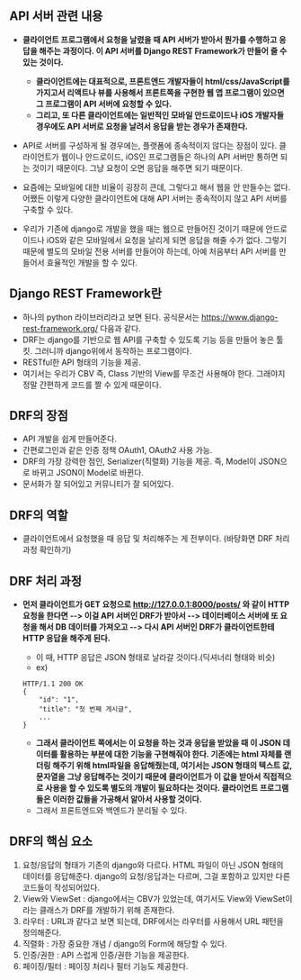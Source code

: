 ## API 서버 관련 내용
- **클라이언트 프로그램에서 요청을 날렸을 때 API 서버가 받아서 뭔가를 수행하고 응답을 해주는 과정이다. 이 API 서버를 Django REST Framework가 만들어 줄 수 있는 것이다.** 
  - **클라이언트에는 대표적으로, 프론트엔드 개발자들이 html/css/JavaScript를 가지고서 리액트나 뷰를 사용해서 프론트쪽을 구현한 웹 앱 프로그램이 있으면 그 프로그램이 API 서버에 요청할 수 있다.**
  - **그리고, 또 다른 클라이언트에는 일반적인 모바일 안드로이드나 iOS 개발자들 경우에도 API 서버로 요청을 날려서 응답을 받는 경우가 존재한다.**

- API로 서버를 구성하게 될 경우에는, 플랫폼에 종속적이지 않다는 장점이 있다. 클라이언트가 웹이나 안드로이드, iOS인 프로그램들은 하나의 API 서버만 통하면 되는 것이기 때문이다. 그냥 요청이 오면 응답을 해주면 되기 때문이다. 
- 요즘에는 모바일에 대한 비율이 굉장히 큰데, 그렇다고 해서 웹을 안 만들수는 없다. 어쨌든 이렇게 다양한 클라이언트에 대해 API 서버는 종속적이지 않고 API 서버를 구축할 수 있다.
- 우리가 기존에 django로 개발을 했을 때는 웹으로 만들어진 것이기 때문에 안드로이드나 iOS와 같은 모바일에서 요청을 날리게 되면 응답을 해줄 수가 없다. 그렇기 때문에 별도의 모바일 전용 서버를 만들어야 하는데, 아예 처음부터 API 서버를 만들어서 효율적인 개발을 할 수 있다. 



## Django REST Framework란
- 하나의 python 라이브러리라고 보면 된다. 공식문서는 https://www.django-rest-framework.org/ 다음과 같다.
- DRF는 django를 기반으로 웹 API를 구축할 수 있도록 기능 등을 만들어 놓은 툴킷. 그러니까 django위에서 동작하는 프로그램이다. 
- RESTful한 API 형태의 기능을 제공.
- 여기서는 우리가 CBV 즉, Class 기반의 View를 무조건 사용해야 한다. 그래야지 정말 간편하게 코드를 짤 수 있게 때문이다.


## DRF의 장점
- API 개발을 쉽게 만들어준다. 
- 간편로그인과 같은 인증 정책 OAuth1, OAuth2 사용 가능.
- DRF의 가장 강력한 점인, Serializer(직렬화) 기능을 제공. 즉, Model이 JSON으로 바뀌고 JSON이 Model로 바뀐다. 
- 문서화가 잘 되어있고 커뮤니티가 잘 되어있다. 


## DRF의 역할
- 클라이언트에서 요청했을 때 응답 및 처리해주는 게 전부이다. (바탕화면 DRF 처리 과정 확인하기)


## DRF 처리 과정
- **먼저 클라이언트가 GET 요청으로 http://127.0.0.1:8000/posts/ 와 같이 HTTP 요청을 한다면 --> 이걸 API 서버인 DRF가 받아서 --> 데이터베이스 서버에 또 요청을 해서 DB 데이터를 가져오고 --> 다시 API 서버인 DRF가 클라이언트한테 HTTP 응답을 해주게 된다.**
  - 이 때, HTTP 응답은 JSON 형태로 날라갈 것이다.(딕셔너리 형태와 비슷) 
  - ex) 
  
  ```terminal
  HTTP/1.1 200 OK 
  { 
      "id": "1",
      "title": "첫 번째 게시글",
      ...
  }
  ```
  
  - **그래서 클라이언트 쪽에서는 이 요청을 하는 것과 응답을 받았을 때 이 JSON 데이터를 활용하는 부분에 대한 기능을 구현해줘야 한다. 기존에는 html 자체를 랜더링 해주기 위해 html파일을 응답해줬는데, 여기서는 JSON 형태의 텍스트 값, 문자열을 그냥 응답해주는 것이기 때문에 클라이언트가 이 값을 받아서 직접적으로 사용을 할 수 있도록 별도의 개발이 필요하다는 것이다. 클라이언트 프로그램들은 이러한 값들을 가공해서 알아서 사용할 것이다.**
  - 그래서 프론트엔드와 백엔드가 분리될 수 있다.


## DRF의 핵심 요소
1. 요청/응답의 형태가 기존의 django와 다르다. HTML 파일이 아닌 JSON 형태의 데이터를 응답해준다. django의 요청/응답과는 다르며, 그걸 포함하고 있지만 다른 코드들이 작성되어있다.
2. View와 ViewSet : django에서는 CBV가 있었는데, 여기서도 View와 ViewSet이라는 클래스가 DRF를 개발하기 위해 존재한다.
3. 라우터 : URL과 같다고 보면 되는데, DRF에서는 라우터를 사용해서 URL 패턴을 정의해준다. 
4. 직렬화 : 가장 중요한 개념 / django의 Form에 해당할 수 있다. 
5. 인증/권한 : API 스럽게 인증/권한 기능을 제공한다.
6. 페이징/필터 : 페이징 처리나 필터 기능도 제공한다. 
  
